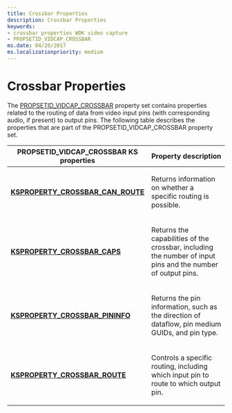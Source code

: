 ```yaml
---
title: Crossbar Properties
description: Crossbar Properties
keywords:
- crossbar properties WDK video capture
- PROPSETID_VIDCAP_CROSSBAR
ms.date: 04/20/2017
ms.localizationpriority: medium
---
```


# Crossbar Properties


The [PROPSETID\_VIDCAP\_CROSSBAR](./propsetid-vidcap-crossbar.md) property set contains properties related to the routing of data from video input pins (with corresponding audio, if present) to output pins. The following table describes the properties that are part of the PROPSETID\_VIDCAP\_CROSSBAR property set.

<table>
<colgroup>
<col width="50%" />
<col width="50%" />
</colgroup>
<thead>
<tr class="header">
<th>PROPSETID_VIDCAP_CROSSBAR KS properties</th>
<th>Property description</th>
</tr>
</thead>
<tbody>
<tr class="odd">
<td><p><a href="/windows-hardware/drivers/stream/ksproperty-crossbar-can-route" data-raw-source="[&lt;strong&gt;KSPROPERTY_CROSSBAR_CAN_ROUTE&lt;/strong&gt;](./ksproperty-crossbar-can-route.md)"><strong>KSPROPERTY_CROSSBAR_CAN_ROUTE</strong></a></p></td>
<td><p>Returns information on whether a specific routing is possible.</p></td>
</tr>
<tr class="even">
<td><p><a href="/windows-hardware/drivers/stream/ksproperty-crossbar-caps" data-raw-source="[&lt;strong&gt;KSPROPERTY_CROSSBAR_CAPS&lt;/strong&gt;](./ksproperty-crossbar-caps.md)"><strong>KSPROPERTY_CROSSBAR_CAPS</strong></a></p></td>
<td><p>Returns the capabilities of the crossbar, including the number of input pins and the number of output pins.</p></td>
</tr>
<tr class="odd">
<td><p><a href="/windows-hardware/drivers/stream/ksproperty-crossbar-pininfo" data-raw-source="[&lt;strong&gt;KSPROPERTY_CROSSBAR_PININFO&lt;/strong&gt;](./ksproperty-crossbar-pininfo.md)"><strong>KSPROPERTY_CROSSBAR_PININFO</strong></a></p></td>
<td><p>Returns the pin information, such as the direction of dataflow, pin medium GUIDs, and pin type.</p></td>
</tr>
<tr class="even">
<td><p><a href="/windows-hardware/drivers/stream/ksproperty-crossbar-route" data-raw-source="[&lt;strong&gt;KSPROPERTY_CROSSBAR_ROUTE&lt;/strong&gt;](./ksproperty-crossbar-route.md)"><strong>KSPROPERTY_CROSSBAR_ROUTE</strong></a></p></td>
<td><p>Controls a specific routing, including which input pin to route to which output pin.</p></td>
</tr>
</tbody>
</table>

 

